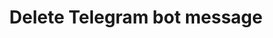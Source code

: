 ---
title: Delete Telegram bot message
excerpt: The method is used for deleting the base Telegram bot message.
api:
  file: yespo.json
  operationId: deleteTelegramBotMessage
hidden: false
---